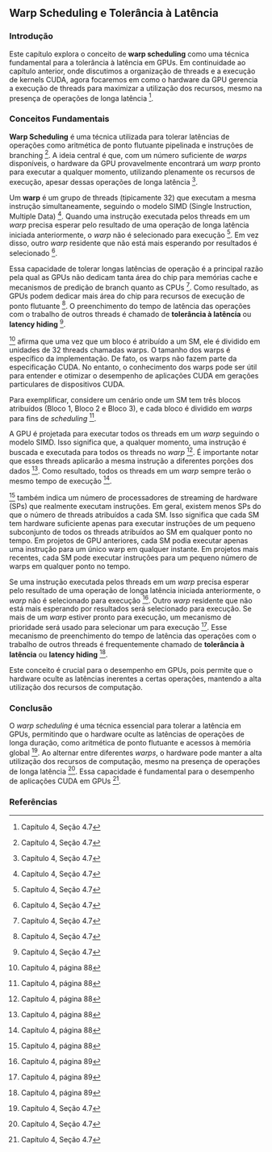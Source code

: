 ## Warp Scheduling e Tolerância à Latência

### Introdução
Este capítulo explora o conceito de **warp scheduling** como uma técnica fundamental para a tolerância à latência em GPUs. Em continuidade ao capítulo anterior, onde discutimos a organização de threads e a execução de kernels CUDA, agora focaremos em como o hardware da GPU gerencia a execução de threads para maximizar a utilização dos recursos, mesmo na presença de operações de longa latência [^1].

### Conceitos Fundamentais

**Warp Scheduling** é uma técnica utilizada para tolerar latências de operações como aritmética de ponto flutuante pipelinada e instruções de branching [^1]. A ideia central é que, com um número suficiente de *warps* disponíveis, o hardware da GPU provavelmente encontrará um *warp* pronto para executar a qualquer momento, utilizando plenamente os recursos de execução, apesar dessas operações de longa latência [^1].

Um **warp** é um grupo de threads (tipicamente 32) que executam a mesma instrução simultaneamente, seguindo o modelo SIMD (Single Instruction, Multiple Data) [^1]. Quando uma instrução executada pelos threads em um *warp* precisa esperar pelo resultado de uma operação de longa latência iniciada anteriormente, o *warp* não é selecionado para execução [^1]. Em vez disso, outro *warp* residente que não está mais esperando por resultados é selecionado [^1].

Essa capacidade de tolerar longas latências de operação é a principal razão pela qual as GPUs não dedicam tanta área do chip para memórias cache e mecanismos de predição de branch quanto as CPUs [^1]. Como resultado, as GPUs podem dedicar mais área do chip para recursos de execução de ponto flutuante [^1]. O preenchimento do tempo de latência das operações com o trabalho de outros threads é chamado de **tolerância à latência** ou **latency hiding** [^1].

[^88] afirma que uma vez que um bloco é atribuído a um SM, ele é dividido em unidades de 32 threads chamadas warps. O tamanho dos warps é específico da implementação. De fato, os warps não fazem parte da especificação CUDA. No entanto, o conhecimento dos warps pode ser útil para entender e otimizar o desempenho de aplicações CUDA em gerações particulares de dispositivos CUDA.

Para exemplificar, considere um cenário onde um SM tem três blocos atribuídos (Bloco 1, Bloco 2 e Bloco 3), e cada bloco é dividido em *warps* para fins de *scheduling* [^88].

A GPU é projetada para executar todos os threads em um *warp* seguindo o modelo SIMD. Isso significa que, a qualquer momento, uma instrução é buscada e executada para todos os threads no *warp* [^88]. É importante notar que esses threads aplicarão a mesma instrução a diferentes porções dos dados [^88]. Como resultado, todos os threads em um *warp* sempre terão o mesmo tempo de execução [^88].

[^88] também indica um número de processadores de streaming de hardware (SPs) que realmente executam instruções. Em geral, existem menos SPs do que o número de threads atribuídos a cada SM. Isso significa que cada SM tem hardware suficiente apenas para executar instruções de um pequeno subconjunto de todos os threads atribuídos ao SM em qualquer ponto no tempo. Em projetos de GPU anteriores, cada SM podia executar apenas uma instrução para um único warp em qualquer instante. Em projetos mais recentes, cada SM pode executar instruções para um pequeno número de warps em qualquer ponto no tempo.

Se uma instrução executada pelos threads em um *warp* precisa esperar pelo resultado de uma operação de longa latência iniciada anteriormente, o *warp* não é selecionado para execução [^89]. Outro *warp* residente que não está mais esperando por resultados será selecionado para execução. Se mais de um *warp* estiver pronto para execução, um mecanismo de prioridade será usado para selecionar um para execução [^89]. Esse mecanismo de preenchimento do tempo de latência das operações com o trabalho de outros threads é frequentemente chamado de **tolerância à latência** ou **latency hiding** [^89].

Este conceito é crucial para o desempenho em GPUs, pois permite que o hardware oculte as latências inerentes a certas operações, mantendo a alta utilização dos recursos de computação.

### Conclusão

O *warp scheduling* é uma técnica essencial para tolerar a latência em GPUs, permitindo que o hardware oculte as latências de operações de longa duração, como aritmética de ponto flutuante e acessos à memória global [^1]. Ao alternar entre diferentes *warps*, o hardware pode manter a alta utilização dos recursos de computação, mesmo na presença de operações de longa latência [^1]. Essa capacidade é fundamental para o desempenho de aplicações CUDA em GPUs [^1].

### Referências
[^1]: Capítulo 4, Seção 4.7
[^88]: Capítulo 4, página 88
[^89]: Capítulo 4, página 89
<!-- END -->